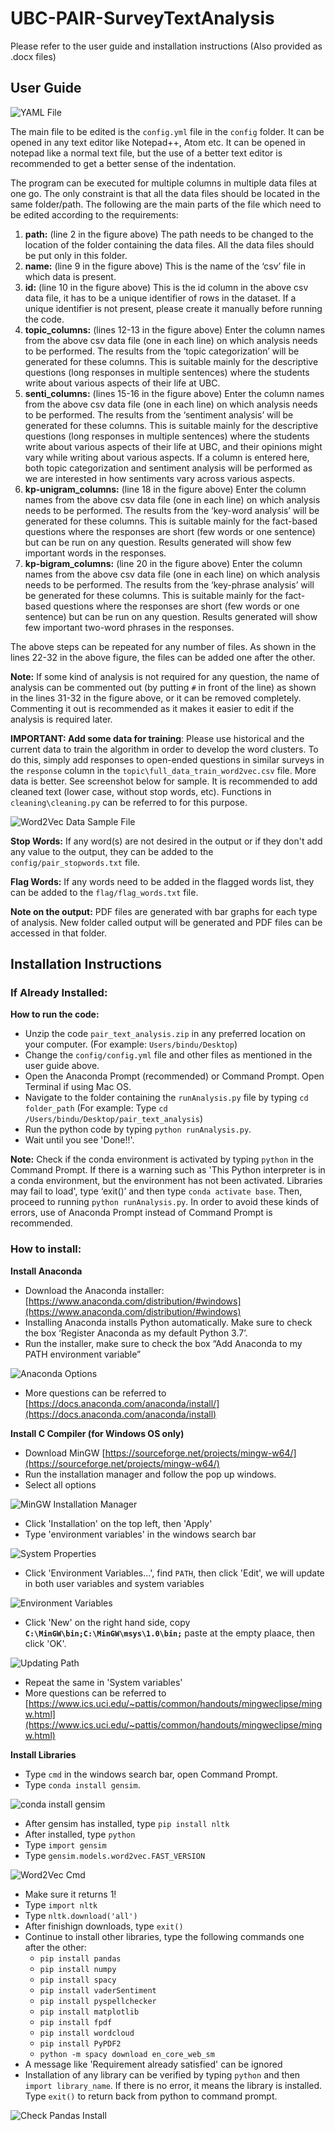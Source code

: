 # UBC-PAIR-SurveyTextAnalysis

Please refer to the user guide and installation instructions (Also provided as .docx files)

## User Guide

![YAML File](misc/yaml_file.png)

The main file to be edited is the `config.yml` file in the `config` folder.
It can be opened in any text editor like Notepad++, Atom etc.
It can be opened in notepad like a normal text file,
but the use of a better text editor is recommended to get a better sense of the indentation. 

The program can be executed for multiple columns in multiple data files at one go.
The only constraint is that all the data files should be located in the same folder/path.
The following are the main parts of the file which need to be edited according to the requirements:

1. **path:** (line 2 in the figure above) The path needs to be changed to the location of the folder containing the data files. All the data files should be put only in this folder.
2. **name:** (line 9 in the figure above) This is the name of the ‘csv’ file in which data is present.
3. **id:** (line 10 in the figure above) This is the id column in the above csv data file, it has to be a unique identifier of rows in the dataset. If a unique identifier is not present, please create it manually before running the code. 
4. **topic_columns:** (lines 12-13 in the figure above) Enter the column names from the above csv data file (one in each line) on which analysis needs to be performed. The results from the ‘topic categorization’ will be generated for these columns. This is suitable mainly for the descriptive questions (long responses in multiple sentences) where the students write about various aspects of their life at UBC.
5. **senti_columns:** (lines 15-16 in the figure above) Enter the column names from the above csv data file (one in each line) on which analysis needs to be performed. The results from the ‘sentiment analysis’ will be generated for these columns. This is suitable mainly for the descriptive questions (long responses in multiple sentences) where the students write about various aspects of their life at UBC, and their opinions might vary while writing about various aspects. If a column is entered here, both topic categorization and sentiment analysis will be performed as we are interested in how sentiments vary across various aspects.
6. **kp-unigram_columns:** (line 18 in the figure above) Enter the column names from the above csv data file (one in each line) on which analysis needs to be performed. The results from the ‘key-word analysis’ will be generated for these columns. This is suitable mainly for the fact-based questions where the responses are short (few words or one sentence) but can be run on any question. Results generated will show few important words in the responses.
7. **kp-bigram_columns:** (line 20 in the figure above) Enter the column names from the above csv data file (one in each line) on which analysis needs to be performed. The results from the ‘key-phrase analysis’ will be generated for these columns. This is suitable mainly for the fact-based questions where the responses are short (few words or one sentence) but can be run on any question. Results generated will show few important two-word phrases in the responses.

The above steps can be repeated for any number of files. As shown in the lines 22-32 in the above figure, the files can be added one after the other. 

**Note:** If some kind of analysis is not required for any question, the name of analysis can be commented out (by putting `#` in front of the line) as shown in the lines 31-32 in the figure above, or it can be removed completely. Commenting it out is recommended as it makes it easier to edit if the analysis is required later.

**IMPORTANT: Add some data for training**: Please use historical and the current data to train the algorithm in order to develop the word clusters. To do this, simply add responses to open-ended questions in similar surveys in the `response` column in the `topic\full_data_train_word2vec.csv` file. More data is better. See screenshot below for sample. It is recommended to add cleaned text (lower case, without stop words, etc). Functions in `cleaning\cleaning.py` can be referred to for this purpose.

![Word2Vec Data Sample File](misc/data_to_train_word2vec.png)


**Stop Words:** If any word(s) are not desired in the output or if they don't add any value to the output, they can be added to the `config/pair_stopwords.txt` file.

**Flag Words:** If any words need to be added in the flagged words list, they can be added to the `flag/flag_words.txt` file.

**Note on the output:** PDF files are generated with bar graphs for each type of analysis. New folder called output will be generated and PDF files can be accessed in that folder.  





## Installation Instructions

### If Already Installed:

**How to run the code:**

* Unzip the code `pair_text_analysis.zip` in any preferred location on your computer. (For example: `Users/bindu/Desktop`)
* Change the `config/config.yml` file and other files as mentioned in the user guide above.
* Open the Anaconda Prompt (recommended) or Command Prompt. Open Terminal if using Mac OS. 
* Navigate to the folder containing the `runAnalysis.py` file by typing `cd folder_path` (For example: Type `cd /Users/bindu/Desktop/pair_text_analysis`)
* Run the python code by typing `python runAnalysis.py`.
* Wait until you see 'Done!!'.
 
**Note:** Check if the conda environment is activated by typing `python` in the Command Prompt.
If there is a warning such as 'This Python interpreter is in a conda environment, but the environment has not been activated. Libraries may fail to load',
type ‘exit()’ and then type `conda activate base`.
Then, proceed to running `python runAnalysis.py`.
In order to avoid these kinds of errors, use of Anaconda Prompt instead of Command Prompt is recommended.

### How to install:

**Install Anaconda**

* Download the Anaconda installer: [https://www.anaconda.com/distribution/#windows](https://www.anaconda.com/distribution/#windows)
* Installing Anaconda installs Python automatically. Make sure to check the box ‘Register Anaconda as my default Python 3.7’. 
* Run the installer, make sure to check the box “Add Anaconda to my PATH environment variable”

![Anaconda Options](misc/anaconda_options.png)

* More questions can be referred to [https://docs.anaconda.com/anaconda/install/](https://docs.anaconda.com/anaconda/install)

**Install C Compiler (for Windows OS only)**

* Download MinGW [https://sourceforge.net/projects/mingw-w64/](https://sourceforge.net/projects/mingw-w64/)
* Run the installation manager and follow the pop up windows.
* Select all options

![MinGW Installation Manager](misc/mingw_installation_manager.png)

* Click 'Installation' on the top left, then 'Apply'
* Type 'environment variables' in the windows search bar

![System Properties](misc/windows_system_properties.png)

* Click 'Environment Variables...', find `PATH`, then click 'Edit', we will update in both user variables and system variables

![Environment Variables](misc/environment_variables.png)

* Click 'New' on the right hand side, copy **`C:\MinGW\bin;C:\MinGW\msys\1.0\bin;`** paste at the empty plaace, then click 'OK'.

![Updating Path](misc/updating_path.png)

* Repeat the same in 'System variables'
* More questions can be referred to [https://www.ics.uci.edu/~pattis/common/handouts/mingweclipse/mingw.html](https://www.ics.uci.edu/~pattis/common/handouts/mingweclipse/mingw.html)

**Install Libraries**

* Type `cmd` in the windows search bar, open Command Prompt.
* Type `conda install gensim`.

![conda install gensim](misc/conda_install_gensim.png)

* After gensim has installed, type `pip install nltk`
* After installed, type `python`
* Type `import gensim`
* Type `gensim.models.word2vec.FAST_VERSION`

![Word2Vec Cmd](misc/word2vec_terminal.png)

* Make sure it returns 1!
* Type `import nltk`
* Type `nltk.download('all')`
* After finishign downloads, type `exit()`
* Continue to install other libraries, type the following commands one after the other:
  - `pip install pandas`
  - `pip install numpy`
  - `pip install spacy`
  - `pip install vaderSentiment`
  - `pip install pyspellchecker`
  - `pip install matplotlib`
  - `pip install fpdf`
  - `pip install wordcloud`
  - `pip install PyPDF2`
  - `python -m spacy download en_core_web_sm`
* A message like 'Requirement already satisfied' can be ignored
* Installation of any library can be verified by typing `python` and then `import library_name`. If there is no error, it means the library is installed. Type `exit()` to return back from python to command prompt.

![Check Pandas Install](misc/check_pandas.png)

